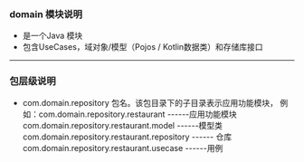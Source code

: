 ### domain 模块说明

- 是一个Java 模块
- 包含UseCases，域对象/模型（Pojos / Kotlin数据类）和存储库接口
---

### 包层级说明
-  com.domain.repository 包名。该包目录下的子目录表示应用功能模块，
例如：com.domain.repository.restaurant              ------应用功能模块   
     com.domain.repository.restaurant.model        ------模型类
     com.domain.repository.restaurant.repository   ------ 仓库
     com.domain.repository.restaurant.usecase      ------用例
     
     




